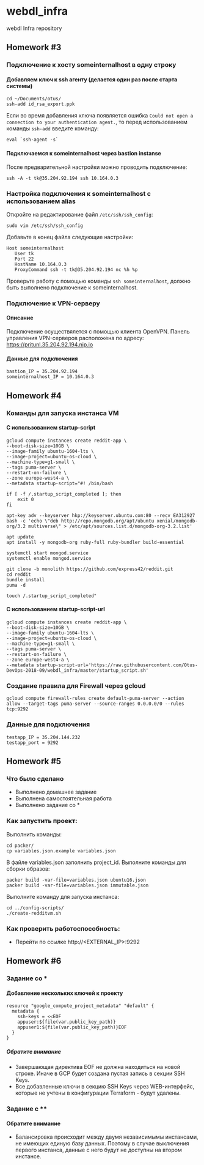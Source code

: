 # webdl_infra
webdl Infra repository

## Homework #3
### Подключение к хосту someinternalhost в одну строку
#### Добавляем ключ к ssh агенту (делается один раз после старта системы)
```
cd ~/Documents/otus/
ssh-add id_rsa_export.ppk
```
Если во время добавления ключа появляется ошибка `Could not open a connection to your authentication agent.`, то перед использованием команды `ssh-add` введите команду:
```
eval `ssh-agent -s`
```

#### Подключаемся к someinternalhost через bastion instanse
После предварительной настройки можно проводить подключение:
```
ssh -A -t tk@35.204.92.194 ssh 10.164.0.3
```

### Настройка подключения к someinternalhost с использованием alias
Откройте на редактирование файл `/etc/ssh/ssh_config`:
```
sudo vim /etc/ssh/ssh_config
```
Добавьте в конец файла следующие настройки:
```
Host someinternalhost
   User tk
   Port 22
   HostName 10.164.0.3
   ProxyCommand ssh -t tk@35.204.92.194 nc %h %p
```
Проверьте работу с помощью команды `ssh someinternalhost`, должно быть выполнено подключение к someinternalhost.

### Подключение к VPN-серверу
#### Описание
Подключение осуществялется с помощью клиента OpenVPN. Панель управления VPN-серверов расположена по адресу: https://pritunl.35.204.92.194.nip.io

#### Данные для подключения
```
bastion_IP = 35.204.92.194
someinternalhost_IP = 10.164.0.3
```
## Homework #4
### Команды для запуска инстанса VM
#### С использованием startup-script
```
gcloud compute instances create reddit-app \
--boot-disk-size=10GB \
--image-family ubuntu-1604-lts \
--image-project=ubuntu-os-cloud \
--machine-type=g1-small \
--tags puma-server \
--restart-on-failure \
--zone europe-west4-a \
--metadata startup-script="#! /bin/bash

if [ -f /.startup_script_completed ]; then
    exit 0
fi

apt-key adv --keyserver hkp://keyserver.ubuntu.com:80 --recv EA312927
bash -c 'echo \"deb http://repo.mongodb.org/apt/ubuntu xenial/mongodb-org/3.2 multiverse\" > /etc/apt/sources.list.d/mongodb-org-3.2.list'

apt update
apt install -y mongodb-org ruby-full ruby-bundler build-essential

systemctl start mongod.service
systemctl enable mongod.service

git clone -b monolith https://github.com/express42/reddit.git
cd reddit
bundle install
puma -d

touch /.startup_script_completed"
```
#### С использованием startup-script-url
```
gcloud compute instances create reddit-app \
--boot-disk-size=10GB \
--image-family ubuntu-1604-lts \
--image-project=ubuntu-os-cloud \
--machine-type=g1-small \
--tags puma-server \
--restart-on-failure \
--zone europe-west4-a \
--metadata startup-script-url='https://raw.githubusercontent.com/Otus-DevOps-2018-09/webdl_infra/master/startup_script.sh'
```
### Создание правила для Firewall через gcloud
```
gcloud compute firewall-rules create default-puma-server --action allow --target-tags puma-server --source-ranges 0.0.0.0/0 --rules tcp:9292
```
### Данные для подключения
```
testapp_IP = 35.204.144.232
testapp_port = 9292
```

## Homework #5
### Что было сделано
* Выполнено домашнее задание
* Выполнена самостоятельная работа
* Выполнено задание со *
### Как запустить проект:
Выполнить команды:
```
cd packer/
cp variables.json.example variables.json
```
В файле variables.json заполнить project_id.
Выполните команды для сборки образов:
```
packer build -var-file=variables.json ubuntu16.json
packer build -var-file=variables.json immutable.json
```
Выполните команду для запуска инстанса:
```
cd ../config-scripts/
./create-redditvm.sh
```
### Как проверить работоспособность:
 - Перейти по ссылке http://<EXTERNAL_IP>:9292

## Homework #6
### Задание со *
#### Добавление нескольких ключей к проекту
```
resource "google_compute_project_metadata" "default" {
  metadata {
    ssh-keys = <<EOF
    appuser:${file(var.public_key_path)}
    appuser1:${file(var.public_key_path)}EOF
  }
}
```
##### Обратите внимание
* Завершающая директива EOF не должна находиться на новой строке. Иначе в GCP будет создана пустая запись в секции SSH Keys.
* Все добавленные ключи в секцию SSH Keys через WEB-интерфейс, которые не учтены в конфигурации Terraform - будут удалены.
### Задание с **
#### Обратите внимание
* Балансировка происходит между двумя независимымы инстансами, не имеющих единую базу данных. Поэтому в случае выключения первого инстанса, данные с него будут не доступны на втором инстансе.
